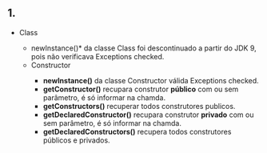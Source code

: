 ## 1.
* Class<T>
  * newInstance()* da classe Class<T> foi descontinuado a partir do JDK 9, pois não verificava Exceptions checked.
  * Constructor<T>
    * **newInstance()** da classe Constructor<T> válida Exceptions checked.
    * **getConstructor()** recupara construtor **público** com ou sem parâmetro, é só informar na chamda.
    * **getConstructors()** recuperar todos construtores publicos.
    * **getDeclaredConstructor()** recupara construtor **privado** com ou sem parâmetro, é só informar na chamda.
    * **getDeclaredConstructors()** recupera todos construtores públicos e privados.
